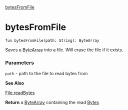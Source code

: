 [bytesFromFile](.)

# bytesFromFile

`fun bytesFromFile(path: String): ByteArray`

Saves a [ByteArray](#) into a file. Will erase the file if it exists.

### Parameters

`path` - path to the file to read bytes from

**See Also**

[File.readBytes](#)

**Return**
a [ByteArray](#) containing the read [Bytes](#)


